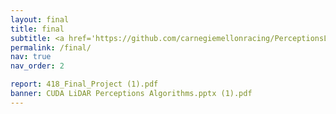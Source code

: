 ```yaml
---
layout: final
title: final
subtitle: <a href='https://github.com/carnegiemellonracing/PerceptionsLibrary24a/tree/finalproj_418_ablas'>Visit Our Project Repository</a>
permalink: /final/
nav: true
nav_order: 2

report: 418_Final_Project (1).pdf
banner: CUDA LiDAR Perceptions Algorithms.pptx (1).pdf
---
```



